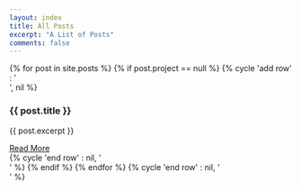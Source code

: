 ```yaml
---
layout: index
title: All Posts
excerpt: "A List of Posts"
comments: false
---
```

<div class="post-list">
    {% for post in site.posts %}
        {% if post.project == null %}
            {% cycle 'add row' : '<div class="row">', nil %}
                <div class="col-md-6  animated fadeIn">
                    <div class="image">
                        <img src="{{ site.url }}/assets/img/placeholder-big.jpg" alt="" />
                        <div class="caption">
                            <h3>{{ post.title }}</h3>
                            <p>{{ post.excerpt }}</p>
                            <a href="{{ site.url }}{{ post.url }}" class="btn zoombtn">Read More</a>
                        </div>
                    </div> 
                </div>
            {% cycle 'end row' : nil, '</div>' %}
        {% endif %}
    {% endfor %}
    {% cycle 'end row' : nil, '</div>' %}
</div>